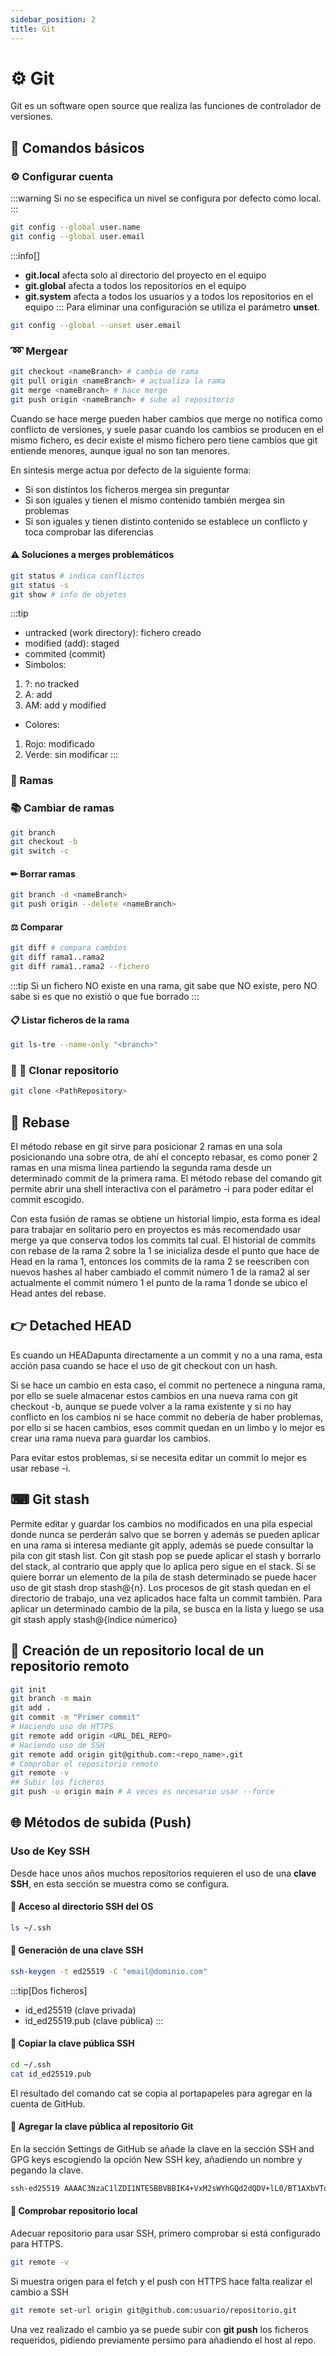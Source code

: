 ```yaml
---
sidebar_position: 2
title: Git
---
```


# &#9881; Git 
Git es un software open source que realiza las funciones de controlador de versiones.


## &#x1F3B2; Comandos básicos 

### &#x2699; Configurar cuenta 

:::warning
Si no se especifica un nivel se configura por defecto como local.
:::
```bash
git config --global user.name
git config --global user.email
```
:::info[]
- **git.local** afecta solo al directorio del proyecto en el equipo
- **git.global** afecta a todos los repositorios en el equipo
- **git.system** afecta a todos los usuarios y a todos los repositorios en el equipo
:::
Para eliminar una configuración se utiliza el parámetro **unset**.
```bash
git config --global --unset user.email
```
### &#x27BF; Mergear 

```bash
git checkout <nameBranch> # cambia de rama
git pull origin <nameBranch> # actualiza la rama
git merge <nameBranch> # hace merge
git push origin <nameBranch> # sube al repositorio
```
Cuando se hace merge pueden haber cambios que merge no notifica como conflicto de versiones, y suele pasar cuando los cambios se producen en el mismo fichero, es decir existe el mismo fichero pero tiene cambios que git entiende menores, aunque igual no son tan menores.

En sintesis merge actua por defecto de la siguiente forma:
- Si son distintos los ficheros mergea sin preguntar
- Si son iguales y tienen el mismo contenido también mergea sin problemas
- Si son iguales y tienen distinto contenido se establece un conflicto y toca comprobar las diferencias

#### :warning: Soluciones a merges problemáticos
```bash
git status # indica conflictos
git status -s 
git show # info de objetos
```
:::tip
- untracked (work directory): fichero creado
- modified (add): staged
- commited (commit)
- Simbolos:
1. ?: no tracked
2. A: add
3. AM: add y modified
- Colores:
1. Rojo: modificado
2. Verde: sin modificar
:::


### &#x1F333; Ramas 

### &#x1F4DA; Cambiar de ramas 

```bash
git branch
git checkout -b
git switch -c
```

#### &#x270F; Borrar ramas 

```bash
git branch -d <nameBranch>
git push origin --delete <nameBranch>
```

#### &#x2696; Comparar 

```bash
git diff # compara cambios
git diff rama1..rama2
git diff rama1..rama2 --fichero
```
:::tip
Si un fichero NO existe en una rama, git sabe que NO existe, pero NO sabe si es que no existió o que fue borrado
:::

#### &#x1F4CB; Listar ficheros de la rama 

```bash
git ls-tre --name-only "<branch>"
```
### &#x1F4C1; &#x1F4C1; Clonar repositorio 


```bash
git clone <PathRepository>
```

## &#x1F916; Rebase 

El método rebase en git sirve para posicionar 2 ramas en una sola posicionando una sobre otra, de ahí el concepto rebasar, es como poner 2 ramas en una misma línea partiendo la segunda rama desde un determinado commit de la primera rama. El método rebase del comando git permite abrir una shell interactiva con el parámetro -i para poder editar el commit escogido.

Con esta fusión de ramas se obtiene un historial limpio, esta forma es ideal para trabajar en solitario pero en proyectos es más recomendado usar merge ya que conserva todos los commits tal cual. El historial de commits con rebase de la rama 2 sobre la 1 se inicializa desde el punto que hace de Head en la rama 1, entonces los commits de la rama 2 se reescriben con nuevos hashes al haber cambiado el commit número 1 de la rama2 al ser actualmente el commit número 1 el punto de la rama 1 donde se ubico el Head antes del rebase.

## &#x1F449; Detached HEAD 

Es cuando un HEADapunta directamente a un commit y no a una rama, esta acción pasa cuando se hace el uso de git checkout con un hash.

Si se hace un cambio en esta caso, el commit no pertenece a  ninguna rama, por ello se suele almacenar estos cambios en una nueva rama con git checkout -b, aunque se puede volver a la rama existente y si no hay conflicto en los cambios ni se hace commit no debería de haber problemas, por ello si se hacen cambios, esos commit quedan en un limbo y lo mejor es crear una rama nueva para guardar los cambios.

Para evitar estos problemas, si se necesita editar un commit lo mejor es usar rebase -i.

## &#x2328; Git stash 

Permite editar y guardar los cambios no modificados en una pila especial donde nunca se perderán salvo que se borren y además se pueden aplicar en una rama si interesa mediante git apply, además se puede consultar la pila con git stash list. Con git stash pop se puede aplicar el stash y borrarlo del stack, al contrario que apply que lo aplica pero sigue en el stack.
Si se quiere borrar un elemento de la pila de stash determinado se puede hacer uso de git stash drop stash@{n}. Los procesos de git stash quedan en el directorio de trabajo, una vez aplicados hace falta un commit también. Para aplicar un determinado cambio de la pila, se busca en la lista y luego se usa git stash apply stash@{indice númerico}


## &#128189; Creación de un repositorio local de un repositorio remoto
```bash
git init
git branch -m main
git add .
git commit -m "Primer commit"
# Haciendo uso de HTTPS
git remote add origin <URL_DEL_REPO>
# Haciendo uso de SSH
git remote add origin git@github.com:<repo_name>.git
# Comprobar el repositorio remoto
git remote -v
## Subir los ficheros 
git push -u origin main # A veces es necesario usar --force
```

## &#127760; Métodos de subida (Push)
### Uso de Key SSH
Desde hace unos años muchos repositorios requieren el uso de una **clave SSH**, en esta sección se muestra como se configura.
#### &#128193; Acceso al directorio SSH del OS
```bash
ls ~/.ssh
```
#### &#128273; Generación de una clave SSH
```bash
ssh-keygen -t ed25519 -C "email@dominio.com"
```
:::tip[Dos ficheros]
- id_ed25519 (clave privada)
- id_ed25519.pub (clave pública)
:::

#### &#128273; Copiar la clave pública SSH
```bash
cd ~/.ssh
cat id_ed25519.pub
```
El resultado del comando cat se copia al portapapeles para agregar en la cuenta de GitHub.

#### &#128196; Agregar la clave pública al repositorio Git
En la sección Settings de GitHub se añade la clave en la sección SSH and GPG keys escogiendo la opción New SSH key, añadiendo un nombre y pegando la clave.

```bash
ssh-ed25519 AAAAC3NzaC1lZDI1NTE5BBVBBIK4+VxM2sWYhGQd2dQDV+lL0/BT1AXbVTqe896xPFVO4 bbvcore@github.io
```
#### &#128190; Comprobar repositorio local

Adecuar repositorio para usar SSH, primero comprobar si está configurado para HTTPS.

```bash
git remote -v
```
Si muestra origen para el fetch y el push con HTTPS hace falta realizar el cambio a SSH

```bash
git remote set-url origin git@github.com:usuario/repositorio.git
```
Una vez realizado el cambio ya se puede subir con **git push** los ficheros requeridos, pidiendo previamente persimo para añadiendo el host al repo.